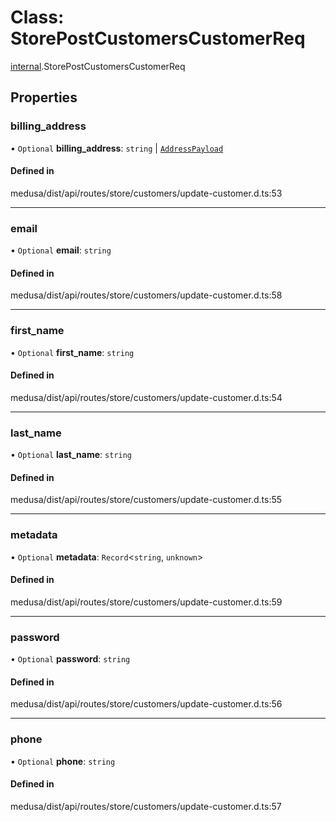 # Class: StorePostCustomersCustomerReq

[internal](../modules/internal-32.md).StorePostCustomersCustomerReq

## Properties

### billing\_address

• `Optional` **billing\_address**: `string` \| [`AddressPayload`](internal.AddressPayload.md)

#### Defined in

medusa/dist/api/routes/store/customers/update-customer.d.ts:53

___

### email

• `Optional` **email**: `string`

#### Defined in

medusa/dist/api/routes/store/customers/update-customer.d.ts:58

___

### first\_name

• `Optional` **first\_name**: `string`

#### Defined in

medusa/dist/api/routes/store/customers/update-customer.d.ts:54

___

### last\_name

• `Optional` **last\_name**: `string`

#### Defined in

medusa/dist/api/routes/store/customers/update-customer.d.ts:55

___

### metadata

• `Optional` **metadata**: `Record`<`string`, `unknown`\>

#### Defined in

medusa/dist/api/routes/store/customers/update-customer.d.ts:59

___

### password

• `Optional` **password**: `string`

#### Defined in

medusa/dist/api/routes/store/customers/update-customer.d.ts:56

___

### phone

• `Optional` **phone**: `string`

#### Defined in

medusa/dist/api/routes/store/customers/update-customer.d.ts:57
